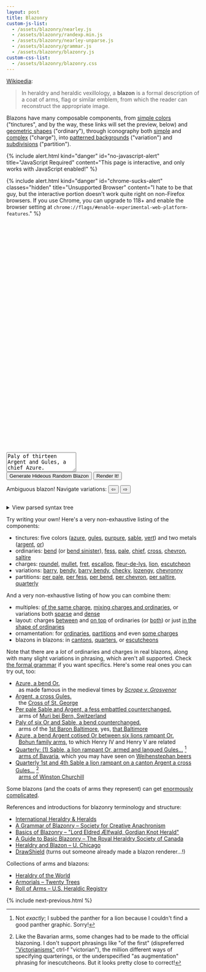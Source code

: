 ```yaml
---
layout: post
title: Blazonry
custom-js-list:
  - /assets/blazonry/nearley.js
  - /assets/blazonry/randexp.min.js
  - /assets/blazonry/nearley-unparse.js
  - /assets/blazonry/grammar.js
  - /assets/blazonry/blazonry.js
custom-css-list:
  - /assets/blazonry/blazonry.css
---
```


[Wikipedia](https://en.wikipedia.org/wiki/Blazon):

> In heraldry and heraldic vexillology, a **blazon** is a formal description of a coat of arms, flag or similar emblem, from which the reader can reconstruct the appropriate image.

<!-- TODO: I would like the simple inline examples to be real blazons, but I don't know how to easily find ones. -->

Blazons have many composable components, from <a href="#" data-example="Gules.">simple colors</a> ("tinctures", and by the way, these links will set the preview, below) and <a href="#" data-example="Argent, a fess Sable.">geometric shapes</a> ("ordinary"), through iconography both <a href="#" data-example="Argent, six mullets Sable.">simple</a> and <a href="#" data-example="Sable, a lion rampant Gules armed and langued Or.">complex</a> ("charge"), into <a href="#" data-example="Barry bendy of eight Azure and Argent.">patterned backgrounds</a> ("variation") and <a href="#" data-example="Party per pale Argent and Gules, three roundels counterchanged.">subdivisions</a> ("partition").

{% include alert.html
kind="danger"
id="no-javascript-alert"
title="JavaScript Required"
content="This page is interactive, and only works with JavaScript enabled!"
%}

{% include alert.html
kind="danger"
id="chrome-sucks-alert"
classes="hidden"
title="Unsupported Browser"
content="I hate to be that guy, but the interactive portion doesn't work quite right on non-Firefox browsers. If you use Chrome, you can upgrade to 118+ and enable the browser setting at <code>chrome://flags/#enable-experimental-web-platform-features</code>."
%}

<div class="center hidden" id="interactive">
  <svg id="rendered" viewBox="-52 -62 104 124" xmlns="http://www.w3.org/2000/svg"></svg>

  <form id="form">
    <textarea id="blazon-input" rows="3" placeholder="Enter blazon..." spellcheck="false">Paly of thirteen Argent and Gules, a chief Azure.</textarea>
    <div>
      <button id="random-blazon" type="button">
      Generate Hideous Random Blazon
      </button>
      <button type="submit">
      Render It!
      </button>
    </div>
  </form>

  <div id="ambiguous" class="hidden alert alert-warning">
    <span>Ambiguous blazon! Navigate variations:</span>
    <button id="ambiguous-previous">⇦</button>
    <span id="ambiguous-count"></span>
    <button id="ambiguous-next">⇨</button>
  </div>

  <pre id="error" class="hidden"></pre>

  <details id="ast-wrapper">
  <summary>View parsed syntax tree</summary>
  <pre id="ast"></pre>
  </details>
</div>

<div id="rendered-preview-container" ></div>

Try writing your own! Here's a very non-exhaustive listing of the components:

- tinctures: five colors (<a href="#" data-example="Azure.">azure</a>, <a href="#" data-example="Gules.">gules</a>, <a href="#" data-example="Purpure.">purpure</a>, <a href="#" data-example="Sable.">sable</a>, <a href="#" data-example="Vert.">vert</a>) and two metals (<a href="#" data-example="Argent.">argent</a>, <a href="#" data-example="Or.">or</a>)
- ordinaries: <a href="#" data-example="Argent, a bend Sable.">bend</a> (or <a href="#" data-example="Argent, a bend sinister Sable.">bend sinister</a>), <a href="#" data-example="Argent, a fess Sable.">fess</a>, <a href="#" data-example="Argent, a pale Sable.">pale</a>, <a href="#" data-example="Argent, a chief Sable.">chief</a>, <a href="#" data-example="Argent, a cross Sable.">cross</a>, <a href="#" data-example="Argent, a chevron Sable.">chevron</a>, <a href="#" data-example="Argent, a saltire Sable.">saltire</a>
- charges: <a href="#" data-example="Argent, a roundel Sable.">roundel</a>, <a href="#" data-example="Argent, a mullet Sable.">mullet</a>, <a href="#" data-example="Argent, a fret Sable.">fret</a>, <a href="#" data-example="Sable, an escallop Argent.">escallop</a>, <a href="#" data-example="Sable, a fleur-de-lys Argent.">fleur-de-lys</a>, <a href="#" data-example="Sable, a lion Argent armed and langued Argent.">lion</a>, <a href="#" data-example="Argent, an escutcheon Sable.">escutcheon</a>
- variations: <a href="#" data-example="Barry Argent and Sable.">barry</a>, <a href="#" data-example="Bendy Argent and Sable.">bendy</a>, <a href="#" data-example="Barry bendy Argent and Sable.">barry bendy</a>, <a href="#" data-example="Checky Argent and Sable.">checky</a>, <a href="#" data-example="Lozengy Argent and Sable.">lozengy</a>, <a href="#" data-example="Chevronny Argent and Sable.">chevronny</a>
- partitions: <a href="#" data-example="Per pale Argent and Sable.">per pale</a>, <a href="#" data-example="Per fess Argent and Sable.">per fess</a>, <a href="#" data-example="Per bend Argent and Sable.">per bend</a>, <a href="#" data-example="Per chevron Argent and Sable.">per chevron</a>, <a href="#" data-example="Per saltire Argent and Sable.">per saltire</a>, <a href="#" data-example="Quarterly first and fourth Argent, second and third Sable.">quarterly</a>

And a very non-exhaustive listing of how you can combine them:

- multiples: <a href="#" data-example="Argent, ten roundels Vert.">of the same charge</a>, <a href="#" data-example="Argent, a cross Gules a lion Or.">mixing charges and ordinaries</a>, or variations both <a href="#" data-example="Chevronny of six, Argent and Azure.">sparse</a> and <a href="#" data-example="Chevronny of twelve, Argent and Azure.">dense</a>
- layout: charges <a href="#" data-example="Argent, a bend Sable between four mullets Sable.">between</a> and <a href="#" data-example="Argent, on a bend Sable four mullets Argent.">on top</a> of ordinaries (or <a href="#" data-example="Argent, on a bend Sable between four mullets Sable four mullets Argent.">both</a>) or just <a href="#" data-example="Argent, four mullets Sable in bend.">in the shape of ordinaries</a>
- ornamentation: for <a href="#" data-example="Argent, a cross engrailed Sable cotised Gules.">ordinaries</a>, <a href="#" data-example="Per bend embattled Vert and Gules.">partitions</a> and even <a href="#" data-example="Sable, a lion passant reguardant Gules armed and langued Or.">some charges</a>
- blazons in blazons: in <a href="#" data-example="Sable, on a canton Argent a cross Gules between four mullets Gules.">cantons</a>, <a href="#" data-example="Quarterly, first and fourth Sable a lion Or, second and third lozengy Argent and Azure.">quarters</a>, or <a href="#" data-example="Argent, an escutcheon Azure a bend Or.">escutcheons</a>

Note that there are a _lot_ of ordinaries and charges in real blazons, along with many slight variations in phrasing, which aren't all supported. Check [the formal grammar](/assets/blazonry/grammar.txt) if you want specifics. Here's some real ones you can try out, too:

- <a href="#" data-example>Azure, a bend Or.</a>
    <br>
    &nbsp;&nbsp;as made famous in the medieval times by [_Scrope v. Grosvenor_](https://en.wikipedia.org/wiki/Scrope_v_Grosvenor)
- <a href="#" data-example>Argent, a cross Gules.</a>
    <br>
    &nbsp;&nbsp;the [Cross of St. George](https://en.wikipedia.org/wiki/Saint_George's_Cross)
- <a href="#" data-example>Per pale Sable and Argent, a fess embattled counterchanged.</a>
    <br>
    &nbsp;&nbsp;arms of [Muri bei Bern, Switzerland](https://en.wikipedia.org/wiki/Muri_bei_Bern)
- <a href="#" data-example>Paly of six Or and Sable, a bend counterchanged.</a>
    <br>
    &nbsp;&nbsp;arms of the [1st Baron Baltimore](https://en.wikipedia.org/wiki/George_Calvert,_1st_Baron_Baltimore), yes, [that Baltimore](https://en.wikipedia.org/wiki/Flag_of_Baltimore)
- <a href="#" data-example>Azure, a bend Argent cotised Or between six lions rampant Or.</a>
    <br>
    &nbsp;&nbsp;[Bohun family arms](https://en.wikipedia.org/wiki/Bohun_family), to which Henry IV and Henry V are related
- <a href="#" data-example="Quarterly: (1) Sable, a lion rampant Or, armed and langued Gules; (2) per fess indented Gules and Argent; (3) Argent, a lion rampant Azure, armed Or and langued Gules; (4) Or, three lions passant Sable, armed and langued Gules in pale. An inescutcheon fusilly in bends Argent and Azure.">Quarterly: (1) Sable, a lion rampant Or, armed and langued Gules...</a>&nbsp;[^1]
    <br>
    &nbsp;&nbsp;[arms of Bavaria](https://en.wikipedia.org/wiki/Coat_of_arms_of_Bavaria), which you may have seen on [Weihenstephan beers](https://www.weihenstephaner.com/our-brewery)
- <a href="#" data-example="Quarterly 1st and 4th Sable a lion rampant Argent on a canton Argent a cross Gules; 2nd and 3rd quarterly 1st and 4th Argent 2nd and 3rd Gules a fret Or overall on a bend Sable three escallops bendwise Argent. An inescutcheon in chief Argent a cross Gules an escutcheon Azure three fleurs-de-lis Or.">Quarterly 1st and 4th Sable a lion rampant on a canton Argent a cross Gules...</a>&nbsp;[^2]
    <br>
    &nbsp;&nbsp;[arms of Winston Churchill](https://winstonchurchill.org/resources/reference/the-armorial-bearings-of-sir-winston-churchill/)

Some blazons (and the coats of arms they represent) can get [enormously complicated](https://en.wikipedia.org/wiki/Richard_Temple-Nugent-Brydges-Chandos-Grenville,_2nd_Duke_of_Buckingham_and_Chandos#/media/File:Stowe_Armorial.jpg).

References and introductions for blazonry terminology and structure:

- [International Heraldry & Heralds](https://www.internationalheraldry.com/)
- [A Grammar of Blazonry – Society for Creative Anachronism](http://heraldry.sca.org/armory/bruce.html)
- [Basics of Blazonry – "Lord Eldred Ælfwald, Gordian Knot Herald"](http://dragon_azure.tripod.com/UoA/BasicBlazon.html)
- [A Guide to Basic Blazonry – The Royal Heraldry Society of Canada](https://www.heraldry.ca/resources/BLAZONRY_GUIDE_10.pdf)
- [Heraldry and Blazon – U. Chicago](https://penelope.uchicago.edu/~grout/encyclopaedia_romana/britannia/anglo-saxon/flowers/heraldry.html)
- [DrawShield](https://drawshield.net/index.html) (turns out someone already made a blazon renderer...!)

Collections of arms and blazons:

- [Heraldry of the World](https://www.heraldry-wiki.com/heraldrywiki/index.php)
- [Armorials – Twenty Trees](https://www.twentytrees.co.uk/History/General/Thing/Heraldry.html?Armorials)
- [Roll of Arms – U.S. Heraldic Registry](http://usheraldicregistry.com/index.php?n=Main.Contents)

{% include next-previous.html %}

[^1]: Not _exactly_; I subbed the panther for a lion because I couldn't find a good panther graphic. Sorry!
[^2]: Like the Bavarian arms, some changes had to be made to the official blazoning. I don't support phrasings like "of the first" (dispreferred ["Victorianisms"](https://heraldry.sca.org/armory/bruce.html) ctrl-f "victorian"), the million different ways of specifying quarterings, or the underspecified "as augmentation" phrasing for inescutcheons. But it looks pretty close to correct!

